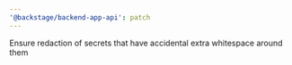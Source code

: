 ```yaml
---
'@backstage/backend-app-api': patch
---
```


Ensure redaction of secrets that have accidental extra whitespace around them
